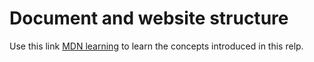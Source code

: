 # Document and website structure
Use this link [MDN learning](https://developer.mozilla.org/en-US/docs/Learn/HTML/Introduction_to_HTML/Document_and_website_structure) to learn the concepts introduced in this relp.
